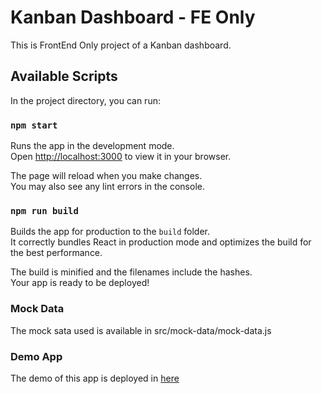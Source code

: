 # Kanban Dashboard - FE Only

This is FrontEnd Only project of a Kanban dashboard.

## Available Scripts

In the project directory, you can run:

### `npm start`

Runs the app in the development mode.\
Open [http://localhost:3000](http://localhost:3000) to view it in your browser.

The page will reload when you make changes.\
You may also see any lint errors in the console.

### `npm run build`

Builds the app for production to the `build` folder.\
It correctly bundles React in production mode and optimizes the build for the best performance.

The build is minified and the filenames include the hashes.\
Your app is ready to be deployed!

### Mock Data

The mock sata used is available in src/mock-data/mock-data.js

### Demo App

The demo of this app is deployed in [here](https://kanban-dashboard.netlify.app/)
